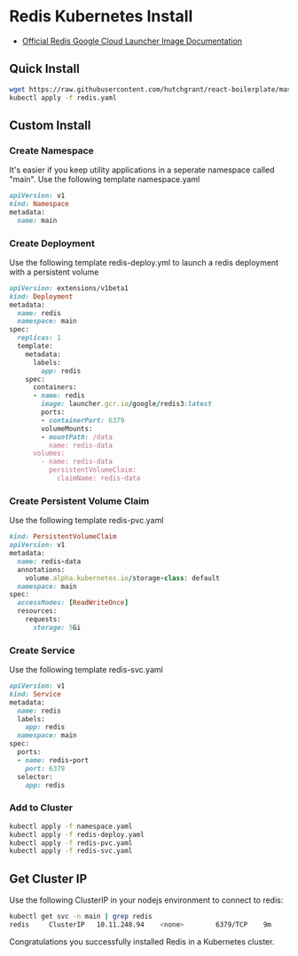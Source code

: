 # Redis Kubernetes Install

- [Official Redis Google Cloud Launcher Image Documentation](https://github.com/GoogleCloudPlatform/redis-docker/blob/master/3/README.md)

## Quick Install

```bash
wget https://raw.githubusercontent.com/hutchgrant/react-boilerplate/master/config/kubernetes/redis/redis.yaml
kubectl apply -f redis.yaml
```

## Custom Install

### Create Namespace

It's easier if you keep utility applications in a seperate namespace called "main". Use the following template namespace.yaml

```ruby
apiVersion: v1
kind: Namespace
metadata:
  name: main
```

### Create Deployment

Use the following template redis-deploy.yml to launch a redis deployment with a persistent volume

```ruby
apiVersion: extensions/v1beta1
kind: Deployment
metadata:
  name: redis
  namespace: main
spec:
  replicas: 1
  template:
    metadata:
      labels:
        app: redis
    spec:
      containers:
      - name: redis
        image: launcher.gcr.io/google/redis3:latest
        ports:
        - containerPort: 6379
        volumeMounts:
        - mountPath: /data
          name: redis-data
      volumes:
        - name: redis-data
          persistentVolumeClaim:
            claimName: redis-data
```

### Create Persistent Volume Claim

Use the following template redis-pvc.yaml

```ruby
kind: PersistentVolumeClaim
apiVersion: v1
metadata:
  name: redis-data
  annotations:
    volume.alpha.kubernetes.io/storage-class: default
  namespace: main
spec:
  accessModes: [ReadWriteOnce]
  resources:
    requests:
      storage: 5Gi
```

### Create Service

Use the following template redis-svc.yaml

```ruby
apiVersion: v1
kind: Service
metadata:
  name: redis
  labels:
    app: redis
  namespace: main
spec:
  ports:
  - name: redis-port
    port: 6379
  selector:
    app: redis
```

### Add to Cluster

```bash
kubectl apply -f namespace.yaml
kubectl apply -f redis-deploy.yaml
kubectl apply -f redis-pvc.yaml
kubectl apply -f redis-svc.yaml
```

## Get Cluster IP

Use the following ClusterIP in your nodejs environment to connect to redis:

```bash
kubectl get svc -n main | grep redis
redis     ClusterIP   10.11.248.94    <none>        6379/TCP    9m
```

Congratulations you successfully installed Redis in a Kubernetes cluster.
